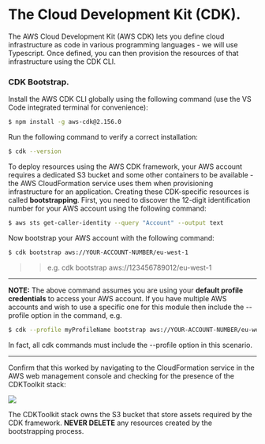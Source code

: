 # The Cloud Development Kit (CDK).

The AWS Cloud Development Kit (AWS CDK) lets you define cloud infrastructure as code in various programming languages - we will use Typescript. Once defined, you can then provision the resources of that infrastructure using the CDK CLI.

### CDK Bootstrap.

Install the AWS CDK CLI globally using the following command (use the VS Code integrated terminal for convenience):

```bash
$ npm install -g aws-cdk@2.156.0
```

Run the following command to verify a correct installation:

```bash
$ cdk --version
```

To deploy resources using the AWS CDK framework, your AWS account requires a dedicated S3 bucket and some other containers to be available - the AWS CloudFormation service uses them when provisioning infrastructure for an application. Creating these CDK-specific resources is called **bootstrapping**. First, you need to discover the 12-digit identification number for your AWS account using the following command:

```bash
$ aws sts get-caller-identity --query "Account" --output text
```

Now bootstrap your AWS account with the following command:

```bash
$ cdk bootstrap aws://YOUR-ACCOUNT-NUMBER/eu-west-1
```

> > e.g. cdk bootstrap aws://123456789012/eu-west-1

---

**NOTE:** The above command assumes you are using your **default profile credentials** to access your AWS account. If you have multiple AWS accounts and wish to use a specific one for this module then include the --profile option in the command, e.g.

```bash
$ cdk --profile myProfileName bootstrap aws://YOUR-ACCOUNT-NUMBER/eu-west-1
```

In fact, all cdk commands must include the --profile option in this scenario.

---

Confirm that this worked by navigating to the CloudFormation service in the AWS web management console and checking for the presence of the CDKToolkit stack:

![][boot]

The CDKToolkit stack owns the S3 bucket that store assets required by the CDK framework. **NEVER DELETE** any resources created by the bootstrapping process.

[boot]: ./img/boot.png
[aws]: https://docs.aws.amazon.com/cli/latest/userguide/getting-started-install.html
[docker]: https://docs.docker.com/engine/install/
[desktop]: ./img/desktop.png

